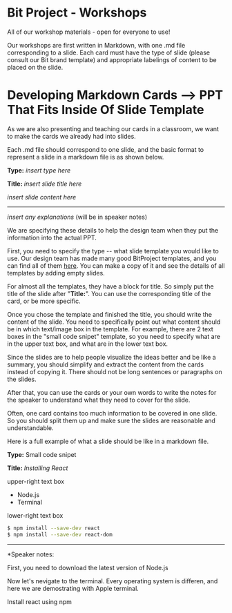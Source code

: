# Bit Project - Workshops
All of our workshop materials - open for everyone to use!

Our workshops are first written in Markdown, with one .md file corresponding to a slide. Each card must have the type of slide (please consult our Bit brand template) and appropriate labelings of content to be placed on the slide. 

# **Developing Markdown Cards --> PPT That Fits Inside Of Slide Template**

As we are also presenting and teaching our cards in a classroom, we want to make the cards we already had into slides.

Each .md file should correspond to one slide, and the basic format to represent a slide in a markdown file is as shown below.

**Type:** _insert type here_

**Title:** _insert slide title here_

_insert slide content here_

---

_insert any explanations_ (will be in speaker notes)



We are specifying these details to help the design team when they put the information into the actual PPT.

First, you need to specify the type -- what slide template you would like to use. Our design team has made many good BitProject templates, and you can find all of them [here](https://docs.google.com/presentation/d/1F5_Qcf_0IduoNKzRUT4owPlE5t5Ab8utmGHUMwZCM_g/edit#slide=id.p). You can make a copy of it and see the details of all templates by adding empty slides. 



For almost all the templates, they have a block for title. So simply put the title of the slide after "**Title:**". You can use the corresponding title of the card, or be more specific.



Once you chose the template and finished the title, you should write the content of the slide. You need to specifically point out what content should be in which text/image box in the template. For example, there are 2 text boxes in the "small code snipet" template, so you need to specify what are in the upper text box, and what are in the lower text box. 



Since the slides are to help people visualize the ideas better and be like a summary, you should simplify and extract the content from the cards instead of copying it. There should not be long sentences or paragraphs on the slides. 



After that, you can use the cards or your own words to write the notes for the speaker to understand what they need to cover for the slide.



Often, one card contains too much information to be covered in one slide. So you should split them up and make sure the slides are reasonable and understandable.



Here is a full example of what a slide should be like in a markdown file.

**Type:** Small code snipet

**Title:** *Installing React*

upper-right text box

* Node.js
* Terminal

lower-right text box

```bash
$ npm install --save-dev react
$ npm install --save-dev react-dom
```

------

*Speaker notes: 

First, you need to download the latest version of Node.js

Now let's nevigate to the terminal. Every operating system is differen, and here we are demostrating with Apple terminal.

Install react using npm

